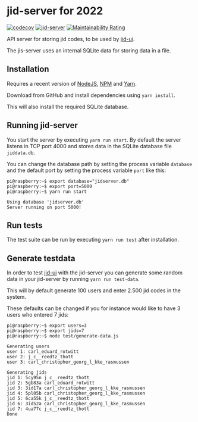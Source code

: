 # jid-server for 2022
[![codecov](https://codecov.io/gh/jotajoti/jid-server/branch/master/graph/badge.svg)](https://codecov.io/gh/jotajoti/jid-server)
[![jid-server](https://circleci.com/gh/jotajoti/jid-server.svg?style=shield)](https://app.circleci.com/pipelines/github/jotajoti/jid-server)
[![Maintainability Rating](https://sonarcloud.io/api/project_badges/measure?project=jotajoti_jid-server&metric=sqale_rating)](https://sonarcloud.io/dashboard?id=jotajoti_jid-server)

API server for storing jid codes, to be used by [jid-ui](https://github.com/jotajoti/jid-ui).

The jis-server uses an internal SQLite data for storing data in a file.

## Installation
Requires a recent version of [NodeJS](https://nodejs.org/en/download/package-manager/), [NPM](https://www.npmjs.com/get-npm) and [Yarn](https://yarnpkg.com/getting-started/install).

Download from GitHub and install dependencies using `yarn install`.

This will also install the required SQLite database.

## Running jid-server
You start the server by executing `yarn run start`. By default the server listens in TCP port 4000 and stores data in the SQLite database file `jiddata.db`.

You can change the database path by setting the process variable `database` and the default port by setting the process variable `port` like this:
```console
pi@raspberry:~$ export database="jidserver.db"
pi@raspberry:~$ export port=5000
pi@raspberry:~$ yarn run start

Using database 'jidserver.db'
Server running on port 5000!
```

## Run tests
The test suite can be run by executing `yarn run test` after installation.

## Generate testdata
In order to test [jid-ui](https://github.com/jotajoti/jid-ui) with the jid-server you can generate some random data in your jid-server by running `yarn run test-data`.

This will by default generate 100 users and enter 2.500 jid codes in the system.

These defaults can be changed if you for instance would like to have 3 users who entered 7 jids:
```console
pi@raspberry:~$ export users=3
pi@raspberry:~$ export jids=7
pi@raspberry:~$ node test/generate-data.js

Generating users
user 1: carl_eduard_rotwitt
user 2: j_c__reedtz_thott
user 3: carl_christopher_georg_l_kke_rasmussen

Generating jids
jid 1: 5cy95n j_c__reedtz_thott
jid 2: 5gb83a carl_eduard_rotwitt
jid 3: 3id17a carl_christopher_georg_l_kke_rasmussen
jid 4: 5pl05b carl_christopher_georg_l_kke_rasmussen
jid 5: 6ca55k j_c__reedtz_thott
jid 6: 3id52a carl_christopher_georg_l_kke_rasmussen
jid 7: 4ua77c j_c__reedtz_thott
Done
```
